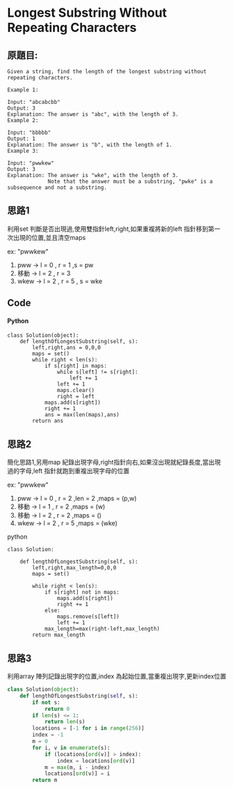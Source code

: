# Longest Substring Without Repeating Characters


## 原題目:

```
Given a string, find the length of the longest substring without repeating characters.

Example 1:

Input: "abcabcbb"
Output: 3 
Explanation: The answer is "abc", with the length of 3. 
Example 2:

Input: "bbbbb"
Output: 1
Explanation: The answer is "b", with the length of 1.
Example 3:

Input: "pwwkew"
Output: 3
Explanation: The answer is "wke", with the length of 3. 
             Note that the answer must be a substring, "pwke" is a subsequence and not a substring.

```

## 思路1
利用set 判斷是否出現過,使用雙指針left,right,如果重複將新的left 指針移到第一次出現的位置,並且清空maps <br>

ex: "pwwkew" <br>
1. pww  ->   l = 0 , r = 1 ,s = pw <br>
2. 移動 ->   l = 2 , r = 3 <br>
3. wkew ->   l = 2 , r = 5 , s = wke <br>

## Code

#### Python

```
class Solution(object):
    def lengthOfLongestSubstring(self, s):
        left,right,ans = 0,0,0       
        maps = set()
        while right < len(s):
            if s[right] in maps:                
                while s[left] != s[right]:
                    left += 1
                left += 1
                maps.clear()                                          
                right = left                         
            maps.add(s[right])  
            right += 1                     
            ans = max(len(maps),ans)
        return ans
```

## 思路2
簡化思路1,另用map 紀錄出現字母,right指針向右,如果沒出現就紀錄長度,當出現過的字母,left 指針就跑到重複出現字母的位置 <br> 

ex: "pwwkew" <br>
1. pww  ->   l = 0 , r = 2 ,len = 2 ,maps = (p,w)<br>
2. 移動 ->   l = 1 , r = 2 ,maps = (w)<br>
3. 移動 ->   l = 2 , r = 2 ,maps = ()<br>
4. wkew ->   l = 2 , r = 5 ,maps = (wke)<br>

python
```
class Solution: 

    def lengthOfLongestSubstring(self, s):    
        left,right,max_length=0,0,0       
        maps = set()
        
        while right < len(s):                
            if s[right] not in maps:
                maps.add(s[right])
                right += 1                 
            else:
                maps.remove(s[left])
                left += 1 
            max_length=max(right-left,max_length)        
        return max_length
```        

## 思路3
利用array 陣列記錄出現字的位置,index 為起始位置,當重複出現字,更新index位置


```python
class Solution(object):
    def lengthOfLongestSubstring(self, s):
        if not s:
            return 0
        if len(s) <= 1:
            return len(s)
        locations = [-1 for i in range(256)]
        index = -1
        m = 0
        for i, v in enumerate(s):
            if (locations[ord(v)] > index):
                index = locations[ord(v)]
            m = max(m, i - index)
            locations[ord(v)] = i
        return m
```





